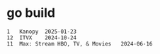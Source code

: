# go build

~~~
1 	Kanopy 	2025-01-23
12 	ITVX 	2024-10-24
11 	Max: Stream HBO, TV, & Movies 	2024-06-16
~~~
